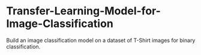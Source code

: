 # Transfer-Learning-Model-for-Image-Classification
Build an image classification model on a dataset of T-Shirt images for binary classification.
